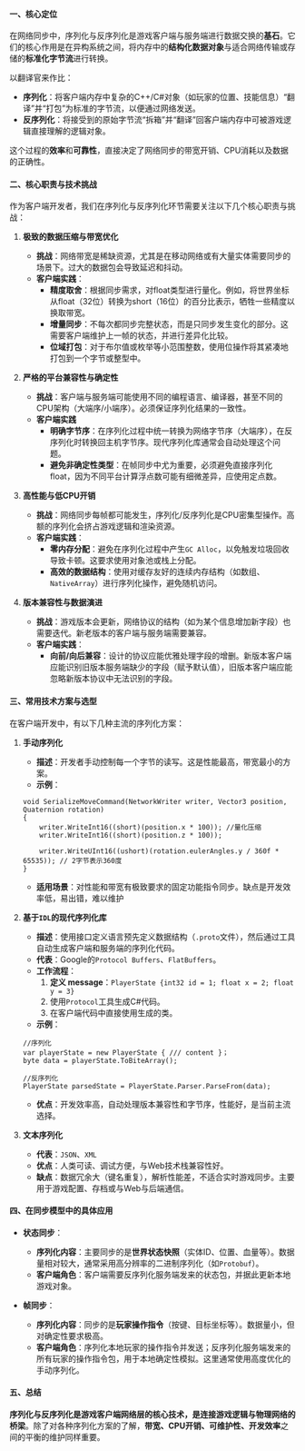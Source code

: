 #### 一、核心定位
在网络同步中，序列化与反序列化是游戏客户端与服务端进行数据交换的**基石**。它们的核心作用是在异构系统之间，将内存中的**结构化数据对象**与适合网络传输或存储的**标准化字节流**进行转换。

以翻译官来作比：
- **序列化**：将客户端内存中复杂的C++/C#对象（如玩家的位置、技能信息）“翻译”并“打包”为标准的字节流，以便通过网络发送。
- **反序列化**：将接受到的原始字节流“拆箱”并“翻译”回客户端内存中可被游戏逻辑直接理解的逻辑对象。

这个过程的**效率**和**可靠性**，直接决定了网络同步的带宽开销、CPU消耗以及数据的正确性。

#### 二、核心职责与技术挑战
作为客户端开发者，我们在序列化与反序列化环节需要关注以下几个核心职责与挑战：

1. **极致的数据压缩与带宽优化**
	- **挑战**：网络带宽是稀缺资源，尤其是在移动网络或有大量实体需要同步的场景下。过大的数据包会导致延迟和抖动。
	- **客户端实践**：
		- **精度取舍**：根据同步需求，对float类型进行量化。例如，将世界坐标从float（32位）转换为short（16位）的百分比表示，牺牲一些精度以换取带宽。
		- **增量同步**：不每次都同步完整状态，而是只同步发生变化的部分。这需要客户端维护上一帧的状态，并进行差异化比较。
		- **位域打包**：对于布尔值或枚举等小范围整数，使用位操作将其紧凑地打包到一个字节或整型中。

2. **严格的平台兼容性与确定性**
	- **挑战**：客户端与服务端可能使用不同的编程语言、编译器，甚至不同的CPU架构（大端序/小端序）。必须保证序列化结果的一致性。
	- **客户端实践**
		- **明确字节序**：在序列化过程中统一转换为网络字节序（大端序），在反序列化时转换回主机字节序。现代序列化库通常会自动处理这个问题。
		- **避免非确定性类型**：在帧同步中尤为重要，必须避免直接序列化float，因为不同平台计算浮点数可能有细微差异，应使用定点数。

3. **高性能与低CPU开销**
	- **挑战**：网络同步每帧都可能发生，序列化/反序列化是CPU密集型操作。高额的序列化会挤占游戏逻辑和渲染资源。
	- **客户端实践**：
		- **零内存分配**：避免在序列化过程中产生`GC Alloc`，以免触发垃圾回收导致卡顿。这要求使用对象池或栈上分配。
		- **高效的数据结构**：使用对缓存友好的连续内存结构（如数组、`NativeArray`）进行序列化操作，避免随机访问。

4. **版本兼容性与数据演进**
	- **挑战**：游戏版本会更新，网络协议的结构（如为某个信息增加新字段）也需要迭代。新老版本的客户端与服务端需要兼容。
	- **客户端实践**：
		- **向前/向后兼容**：设计的协议应能优雅处理字段的增删。新版本客户端应能识别旧版本服务端缺少的字段（赋予默认值），旧版本客户端应能忽略新版本协议中无法识别的字段。

#### 三、常用技术方案与选型

在客户端开发中，有以下几种主流的序列化方案：

1. **手动序列化**
	- **描述**：开发者手动控制每一个字节的读写。这是性能最高，带宽最小的方案。
	- **示例**：

	```
	void SerializeMoveCommand(NetworkWriter writer, Vector3 position, Quaternion rotation)
	{
		writer.WriteInt16((short)(position.x * 100)); //量化压缩
		writer.WriteInt16((short)(position.z * 100));
		
		writer.WriteUInt16((ushort)(rotation.eulerAngles.y / 360f * 65535)); // 2字节表示360度
	}
	```
	 
	 -  **适用场景**：对性能和带宽有极致要求的固定功能指令同步。缺点是开发效率低，易出错，难以维护

2. **基于`IDL`的现代序列化库**
	- **描述**：使用接口定义语言预先定义数据结构（`.proto`文件），然后通过工具自动生成客户端和服务端的序列化代码。
	- **代表**：Google的`Protocol Buffers`、`FlatBuffers`。
	- **工作流程**：
		1. **定义 message**：`PlayerState {int32 id = 1; float x = 2; float y = 3}`
		2. 使用`Protocol`工具生成C#代码。
		3. 在客户端代码中直接使用生成的类。
	- **示例**：
	```
	//序列化
	var playerState = new PlayerState { /// content }；
	byte data = playerState.ToBiteArray();
	
	//反序列化
	PlayerState parsedState = PlayerState.Parser.ParseFrom(data);
	```
	- **优点**：开发效率高，自动处理版本兼容性和字节序，性能好，是当前主流选择。

3. **文本序列化**
	- **代表**：`JSON`、`XML`
	- **优点**：人类可读、调试方便，与Web技术栈兼容性好。
	- **缺点**：数据冗余大（键名重复），解析性能差，不适合实时游戏同步。主要用于游戏配置、存档或与Web与后端通信。

#### 四、在同步模型中的具体应用
- **状态同步**：
	- **序列化内容**：主要同步的是**世界状态快照**（实体ID、位置、血量等）。数据量相对较大，通常采用高分辨率的二进制序列化（如`Protobuf`）。
	- **客户端角色**：客户端需要反序列化服务端发来的状态包，并据此更新本地游戏对象。

- **帧同步**：
	- **序列化内容**：同步的是**玩家操作指令**（按键、目标坐标等）。数据量小，但对确定性要求极高。
	- **客户端角色**：序列化本地玩家的操作指令并发送；反序列化服务端发来的所有玩家的操作指令包，用于本地确定性模拟。这里通常使用高度优化的手动序列化。

#### 五、总结

**序列化与反序列化是游戏客户端网络层的核心技术，是连接游戏逻辑与物理网络的桥梁**。除了对各种序列化方案的了解，**带宽、CPU开销、可维护性、开发效率**之间的平衡的维护同样重要。